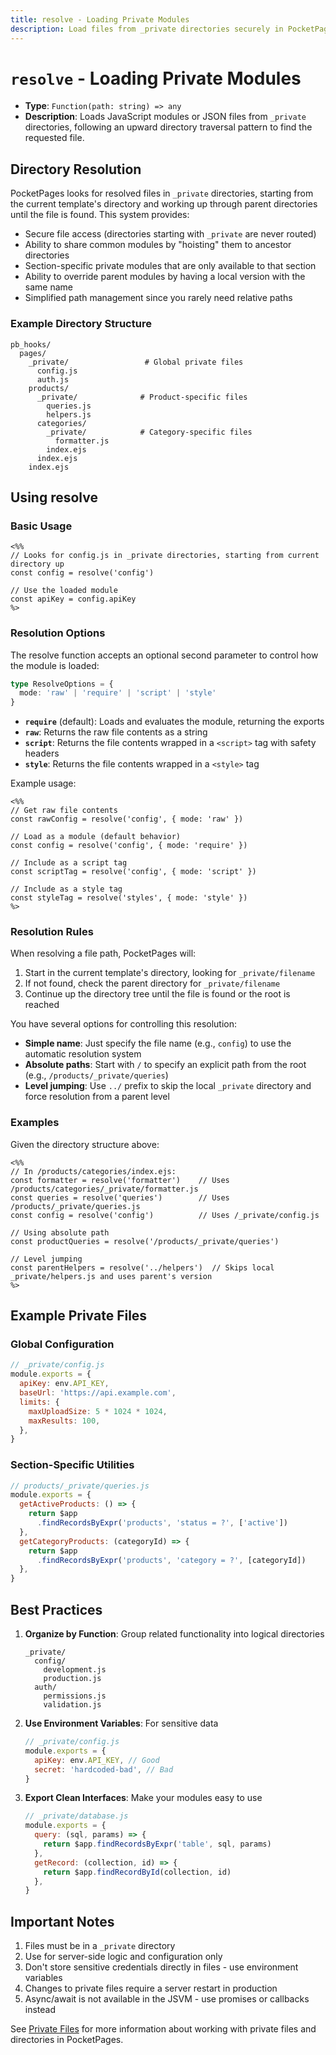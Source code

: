```yaml
---
title: resolve - Loading Private Modules
description: Load files from _private directories securely in PocketPages templates using the resolve function.
---
```


# `resolve` - Loading Private Modules

- **Type**: `Function(path: string) => any`
- **Description**: Loads JavaScript modules or JSON files from `_private` directories, following an upward directory traversal pattern to find the requested file.

## Directory Resolution

PocketPages looks for resolved files in `_private` directories, starting from the current template's directory and working up through parent directories until the file is found. This system provides:

- Secure file access (directories starting with `_private` are never routed)
- Ability to share common modules by "hoisting" them to ancestor directories
- Section-specific private modules that are only available to that section
- Ability to override parent modules by having a local version with the same name
- Simplified path management since you rarely need relative paths

### Example Directory Structure

```
pb_hooks/
  pages/
    _private/                 # Global private files
      config.js
      auth.js
    products/
      _private/              # Product-specific files
        queries.js
        helpers.js
      categories/
        _private/            # Category-specific files
          formatter.js
        index.ejs
      index.ejs
    index.ejs
```

## Using resolve

### Basic Usage

```ejs
<%%
// Looks for config.js in _private directories, starting from current directory up
const config = resolve('config')

// Use the loaded module
const apiKey = config.apiKey
%>
```

### Resolution Options

The resolve function accepts an optional second parameter to control how the module is loaded:

```typescript
type ResolveOptions = {
  mode: 'raw' | 'require' | 'script' | 'style'
}
```

- **`require`** (default): Loads and evaluates the module, returning the exports
- **`raw`**: Returns the raw file contents as a string
- **`script`**: Returns the file contents wrapped in a `<script>` tag with safety headers
- **`style`**: Returns the file contents wrapped in a `<style>` tag

Example usage:

```ejs
<%%
// Get raw file contents
const rawConfig = resolve('config', { mode: 'raw' })

// Load as a module (default behavior)
const config = resolve('config', { mode: 'require' })

// Include as a script tag
const scriptTag = resolve('config', { mode: 'script' })

// Include as a style tag
const styleTag = resolve('styles', { mode: 'style' })
%>
```

### Resolution Rules

When resolving a file path, PocketPages will:

1. Start in the current template's directory, looking for `_private/filename`
2. If not found, check the parent directory for `_private/filename`
3. Continue up the directory tree until the file is found or the root is reached

You have several options for controlling this resolution:

- **Simple name**: Just specify the file name (e.g., `config`) to use the automatic resolution system
- **Absolute paths**: Start with `/` to specify an explicit path from the root (e.g., `/products/_private/queries`)
- **Level jumping**: Use `../` prefix to skip the local `_private` directory and force resolution from a parent level

### Examples

Given the directory structure above:

```ejs
<%%
// In /products/categories/index.ejs:
const formatter = resolve('formatter')    // Uses /products/categories/_private/formatter.js
const queries = resolve('queries')        // Uses /products/_private/queries.js
const config = resolve('config')          // Uses /_private/config.js

// Using absolute path
const productQueries = resolve('/products/_private/queries')

// Level jumping
const parentHelpers = resolve('../helpers')  // Skips local _private/helpers.js and uses parent's version
%>
```

## Example Private Files

### Global Configuration

```javascript
// _private/config.js
module.exports = {
  apiKey: env.API_KEY,
  baseUrl: 'https://api.example.com',
  limits: {
    maxUploadSize: 5 * 1024 * 1024,
    maxResults: 100,
  },
}
```

### Section-Specific Utilities

```javascript
// products/_private/queries.js
module.exports = {
  getActiveProducts: () => {
    return $app
      .findRecordsByExpr('products', 'status = ?', ['active'])
  },
  getCategoryProducts: (categoryId) => {
    return $app
      .findRecordsByExpr('products', 'category = ?', [categoryId])
  },
}
```

## Best Practices

1. **Organize by Function**: Group related functionality into logical directories

   ```
   _private/
     config/
       development.js
       production.js
     auth/
       permissions.js
       validation.js
   ```

2. **Use Environment Variables**: For sensitive data

   ```javascript
   // _private/config.js
   module.exports = {
     apiKey: env.API_KEY, // Good
     secret: 'hardcoded-bad', // Bad
   }
   ```

3. **Export Clean Interfaces**: Make your modules easy to use

   ```javascript
   // _private/database.js
   module.exports = {
     query: (sql, params) => {
       return $app.findRecordsByExpr('table', sql, params)
     },
     getRecord: (collection, id) => {
       return $app.findRecordById(collection, id)
     },
   }
   ```

## Important Notes

1. Files must be in a `_private` directory
2. Use for server-side logic and configuration only
3. Don't store sensitive credentials directly in files - use environment variables
4. Changes to private files require a server restart in production
5. Async/await is not available in the JSVM - use promises or callbacks instead

See [Private Files](/docs/private-files) for more information about working with private files and directories in PocketPages.

